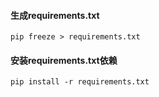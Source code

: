 #### 生成requirements.txt
```
pip freeze > requirements.txt
```

#### 安装requirements.txt依赖
```
pip install -r requirements.txt
```
